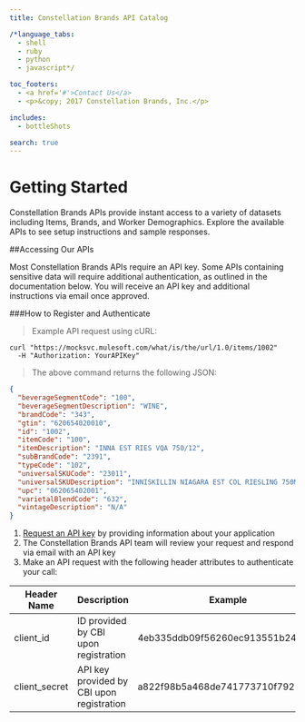 ```yaml
---
title: Constellation Brands API Catalog

/*language_tabs:
  - shell
  - ruby
  - python
  - javascript*/

toc_footers:
  - <a href='#'>Contact Us</a>
  - <p>&copy; 2017 Constellation Brands, Inc.</p>

includes:
  - bottleShots

search: true
---
```


<script src="https://use.fontawesome.com/d7623d0ea2.js"></script>

# Getting Started

Constellation Brands APIs provide instant access to a variety of datasets including Items, Brands, and Worker Demographics. Explore the available APIs to see setup instructions and sample responses.

##Accessing Our APIs

Most Constellation Brands APIs require an API key. Some APIs containing sensitive data will require additional authentication, as outlined in the documentation below. You will receive an API key and additional instructions via email once approved.

###How to Register and Authenticate

> Example API request using cURL:

```shell
curl "https://mocksvc.mulesoft.com/what/is/the/url/1.0/items/1002"
  -H "Authorization: YourAPIKey"
```

> The above command returns the following JSON:

```json
{
  "beverageSegmentCode": "100",
  "beverageSegmentDescription": "WINE",
  "brandCode": "343",
  "gtin": "620654020010",
  "id": "1002",
  "itemCode": "100",
  "itemDescription": "INNA EST RIES VQA 750/12",
  "subBrandCode": "2391",
  "typeCode": "102",
  "universalSKUCode": "23011",
  "universalSKUDescription": "INNISKILLIN NIAGARA EST COL RIESLING 750ML",
  "upc": "062065402001",
  "varietalBlendCode": "632",
  "vintageDescription": "N/A"
}
```

1. <a href="#">Request an API key</a> by providing information about your application
2. The Constellation Brands API team will review your request and respond via email with an API key
3. Make an API request with the following header attributes to authenticate your call:

Header Name | Description | Example
-------------- | -------------- | --------------
client_id | ID provided by CBI upon registration | 4eb335ddb09f56260ec913551b2496ac
client_secret | API key provided by CBI upon registration | a822f98b5a468de741773710f7925141